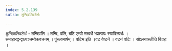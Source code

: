```yaml
---
index: 5.2.139
sutra: तुन्दिवलिवटेर्भः

---
```

_तुन्दिवलिवटेर्भः_ - तन्दिवलि । तन्दि, वलि, बटि एभ्यो मत्वर्थे भप्रत्ययः स्यादित्यर्थः । समाहारद्वन्द्वात्पञ्चम्येकवचनम् । पुंस्त्वमार्षम् । वटिभ इति ।वट वेष्टने॑ । वटनं वटिः । सोऽस्यास्तीति विग्रहः ।